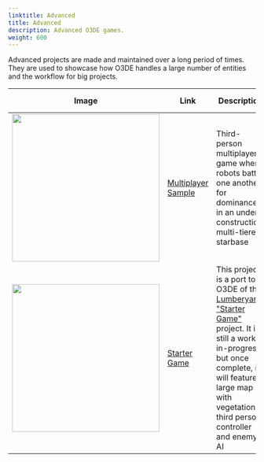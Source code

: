 ```yaml
---
linktitle: Advanced
title: Advanced
description: Advanced O3DE games.
weight: 600
---
```


Advanced projects are made and maintained over a long period of times. They are used to showcase how O3DE handles a large number of entities and the workflow for big projects.

| Image | Link | Description | Language | Last Updated |
| - | - | - | - | - |
| <img src="/images/learning-guide/samples/advanced/multiplayer-sample.png" width="300px" /> | [Multiplayer Sample](https://github.com/o3de/o3de-multiplayersample) | Third-person multiplayer game where robots battle one another for dominance in an under construction, multi-tiered starbase | C++, ScriptCanvas | O3DE **23.10.3**. April 28, 2024 |
| <img src="/images/learning-guide/samples/advanced/starter-game.jpg" width="300px" /> | [Starter Game](https://github.com/o3de/startergame-assets) | This project is a port to O3DE of the [Lumberyard "Starter Game"](https://aws.amazon.com/blogs/gametech/now-available-starter-game/) project. It is still a work-in-progress, but once complete, it will feature a large map with vegetation, third person controller and enemy AI | C++, Lua | O3DE **24.09.0**. October 09, 2024 |
